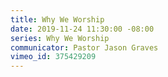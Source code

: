 ```yaml
---
title: Why We Worship
date: 2019-11-24 11:30:00 -08:00
series: Why We Worship
communicator: Pastor Jason Graves
vimeo_id: 375429209
---
```


